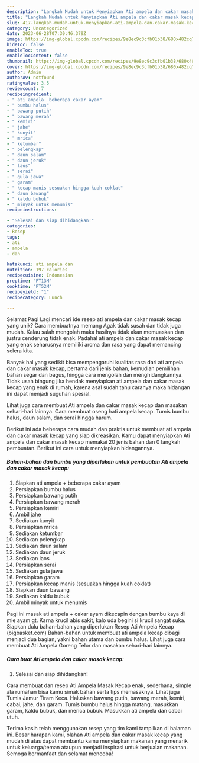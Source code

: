 ```yaml
---
description: "Langkah Mudah untuk Menyiapkan Ati ampela dan cakar masak kecap yang Lezat, Mantap"
title: "Langkah Mudah untuk Menyiapkan Ati ampela dan cakar masak kecap yang Lezat, Mantap"
slug: 417-langkah-mudah-untuk-menyiapkan-ati-ampela-dan-cakar-masak-kecap-yang-lezat-mantap
category: Uncategorized
date: 2023-06-28T07:30:46.379Z
image: https://img-global.cpcdn.com/recipes/9e8ec9c3cfb01b38/680x482cq70/ati-ampela-dan-cakar-masak-kecap-foto-resep-utama.jpg
hideToc: false
enableToc: true
enableTocContent: false
thumbnail: https://img-global.cpcdn.com/recipes/9e8ec9c3cfb01b38/680x482cq70/ati-ampela-dan-cakar-masak-kecap-foto-resep-utama.jpg
cover: https://img-global.cpcdn.com/recipes/9e8ec9c3cfb01b38/680x482cq70/ati-ampela-dan-cakar-masak-kecap-foto-resep-utama.jpg
author: Admin
authorAv: notfound
ratingvalue: 3.5
reviewcount: 7
recipeingredient:
- " ati ampela  beberapa cakar ayam"
- " bumbu halus"
- " bawang putih"
- " bawang merah"
- " kemiri"
- " jahe"
- " kunyit"
- " mrica"
- " ketumbar"
- " pelengkap"
- " daun salam"
- " daun jeruk"
- " laos"
- " serai"
- " gula jawa"
- " garam"
- " kecap manis sesuakan hingga kuah coklat"
- " daun bawang"
- " kaldu bubuk"
- " minyak untuk menumis"
recipeinstructions:

- "Selesai dan siap dihidangkan!"
categories:
- Resep
tags:
- ati
- ampela
- dan

katakunci: ati ampela dan 
nutrition: 197 calories
recipecuisine: Indonesian
preptime: "PT13M"
cooktime: "PT52M"
recipeyield: "1"
recipecategory: Lunch

---
```



Selamat Pagi Lagi mencari ide resep ati ampela dan cakar masak kecap yang unik? Cara membuatnya memang Agak tidak susah dan tidak juga mudah. Kalau salah mengolah maka hasilnya tidak akan memuaskan dan justru cenderung tidak enak. Padahal ati ampela dan cakar masak kecap yang enak seharusnya memiliki aroma dan rasa yang dapat memancing selera kita.


Banyak hal yang sedikit bisa mempengaruhi kualitas rasa dari ati ampela dan cakar masak kecap, pertama dari jenis bahan, kemudian pemilihan bahan segar dan bagus, hingga cara mengolah dan menghidangkannya. Tidak usah bingung jika hendak menyiapkan ati ampela dan cakar masak kecap yang enak di rumah, karena asal sudah tahu caranya maka hidangan ini dapat menjadi suguhan spesial.

Lihat juga cara membuat Ati ampela dan cakar masak kecap dan masakan sehari-hari lainnya. Cara membuat oseng hati ampela kecap. Tumis bumbu halus, daun salam, dan serai hingga harum.


Berikut ini ada beberapa cara mudah dan praktis untuk membuat ati ampela dan cakar masak kecap yang siap dikreasikan. Kamu dapat menyiapkan Ati ampela dan cakar masak kecap memakai 20 jenis bahan dan 0 langkah pembuatan. Berikut ini cara untuk menyiapkan hidangannya.

<!--inarticleads1-->

##### Bahan-bahan dan bumbu yang diperlukan untuk pembuatan Ati ampela dan cakar masak kecap:

1. Siapkan  ati ampela + beberapa cakar ayam
1. Persiapkan  bumbu halus
1. Persiapkan  bawang putih
1. Persiapkan  bawang merah
1. Persiapkan  kemiri
1. Ambil  jahe
1. Sediakan  kunyit
1. Persiapkan  mrica
1. Sediakan  ketumbar
1. Sediakan  pelengkap
1. Sediakan  daun salam
1. Sediakan  daun jeruk
1. Sediakan  laos
1. Persiapkan  serai
1. Sediakan  gula jawa
1. Persiapkan  garam
1. Persiapkan  kecap manis (sesuakan hingga kuah coklat)
1. Siapkan  daun bawang
1. Sediakan  kaldu bubuk
1. Ambil  minyak untuk menumis


Pagi ini masak ati ampela + cakar ayam dikecapin dengan bumbu kaya di mie ayam gt. Karna krucil abis sakit, kalo uda begini si krucil sangat suka. Siapkan dulu bahan-bahan yang diperlukan Resep Ati Ampela Kecap (bigbasket.com) Bahan-bahan untuk membuat ati ampela kecap dibagi menjadi dua bagian, yakni bahan utama dan bumbu halus. Lihat juga cara membuat Ati Ampela Goreng Telor dan masakan sehari-hari lainnya. 

<!--inarticleads2-->

##### Cara buat Ati ampela dan cakar masak kecap:


1. Selesai dan siap dihidangkan!

Cara membuat dan resep Ati Ampela Masak Kecap enak, sederhana, simple ala rumahan bisa kamu simak bahan serta tips memasaknya. Lihat juga Tumis Jamur Tiram Keca. Haluskan bawang putih, bawang merah, kemiri, cabai, jahe, dan garam. Tumis bumbu halus hingga matang, masukkan garam, kaldu bubuk, dan merica bubuk. Masukkan ati ampela dan cabai utuh. 

Terima kasih telah menggunakan resep yang tim kami tampilkan di halaman ini. Besar harapan kami, olahan Ati ampela dan cakar masak kecap yang mudah di atas dapat membantu kamu menyiapkan makanan yang menarik untuk keluarga/teman ataupun menjadi inspirasi untuk berjualan makanan. Semoga bermanfaat dan selamat mencoba!
